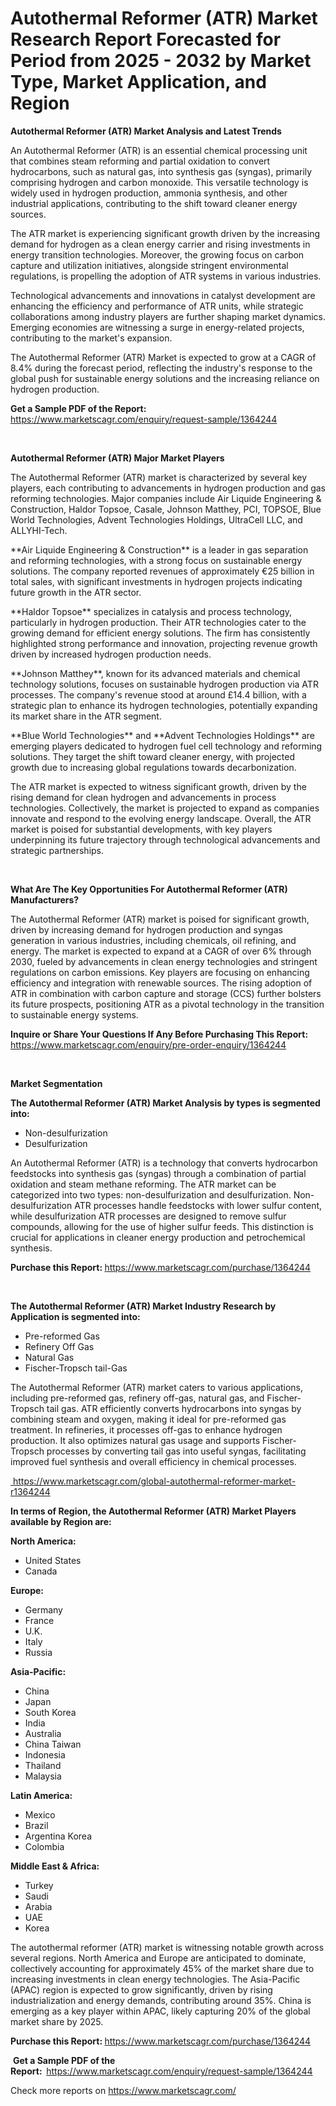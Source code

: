 <p><h1>Autothermal Reformer (ATR) Market Research Report Forecasted for Period from 2025 -  2032 by Market Type, Market Application, and Region</h1></p><p><strong>Autothermal Reformer (ATR) Market Analysis and Latest Trends</strong></p>
<p><p>An Autothermal Reformer (ATR) is an essential chemical processing unit that combines steam reforming and partial oxidation to convert hydrocarbons, such as natural gas, into synthesis gas (syngas), primarily comprising hydrogen and carbon monoxide. This versatile technology is widely used in hydrogen production, ammonia synthesis, and other industrial applications, contributing to the shift toward cleaner energy sources.</p><p>The ATR market is experiencing significant growth driven by the increasing demand for hydrogen as a clean energy carrier and rising investments in energy transition technologies. Moreover, the growing focus on carbon capture and utilization initiatives, alongside stringent environmental regulations, is propelling the adoption of ATR systems in various industries. </p><p>Technological advancements and innovations in catalyst development are enhancing the efficiency and performance of ATR units, while strategic collaborations among industry players are further shaping market dynamics. Emerging economies are witnessing a surge in energy-related projects, contributing to the market's expansion.</p><p>The Autothermal Reformer (ATR) Market is expected to grow at a CAGR of 8.4% during the forecast period, reflecting the industry's response to the global push for sustainable energy solutions and the increasing reliance on hydrogen production.</p></p>
<p><strong>Get a Sample PDF of the Report:&nbsp;</strong> <a href="https://www.marketscagr.com/enquiry/request-sample/1364244?utm_campaign=3115&utm_medium=2&utm_source=Github&utm_content=ia&utm_term=07042025&utm_id=autothermal-reformer-atr">https://www.marketscagr.com/enquiry/request-sample/1364244</a></p>
<p>&nbsp;</p>
<p><strong>Autothermal Reformer (ATR) Major Market Players</strong></p>
<p><p>The Autothermal Reformer (ATR) market is characterized by several key players, each contributing to advancements in hydrogen production and gas reforming technologies. Major companies include Air Liquide Engineering & Construction, Haldor Topsoe, Casale, Johnson Matthey, PCI, TOPSOE, Blue World Technologies, Advent Technologies Holdings, UltraCell LLC, and ALLYHI-Tech.</p><p>**Air Liquide Engineering & Construction** is a leader in gas separation and reforming technologies, with a strong focus on sustainable energy solutions. The company reported revenues of approximately €25 billion in total sales, with significant investments in hydrogen projects indicating future growth in the ATR sector.</p><p>**Haldor Topsoe** specializes in catalysis and process technology, particularly in hydrogen production. Their ATR technologies cater to the growing demand for efficient energy solutions. The firm has consistently highlighted strong performance and innovation, projecting revenue growth driven by increased hydrogen production needs.</p><p>**Johnson Matthey**, known for its advanced materials and chemical technology solutions, focuses on sustainable hydrogen production via ATR processes. The company's revenue stood at around £14.4 billion, with a strategic plan to enhance its hydrogen technologies, potentially expanding its market share in the ATR segment.</p><p>**Blue World Technologies** and **Advent Technologies Holdings** are emerging players dedicated to hydrogen fuel cell technology and reforming solutions. They target the shift toward cleaner energy, with projected growth due to increasing global regulations towards decarbonization.</p><p>The ATR market is expected to witness significant growth, driven by the rising demand for clean hydrogen and advancements in process technologies. Collectively, the market is projected to expand as companies innovate and respond to the evolving energy landscape. Overall, the ATR market is poised for substantial developments, with key players underpinning its future trajectory through technological advancements and strategic partnerships.</p></p>
<p>&nbsp;</p>
<p><strong>What Are The Key Opportunities For Autothermal Reformer (ATR) Manufacturers?</strong></p>
<p><p>The Autothermal Reformer (ATR) market is poised for significant growth, driven by increasing demand for hydrogen production and syngas generation in various industries, including chemicals, oil refining, and energy. The market is expected to expand at a CAGR of over 6% through 2030, fueled by advancements in clean energy technologies and stringent regulations on carbon emissions. Key players are focusing on enhancing efficiency and integration with renewable sources. The rising adoption of ATR in combination with carbon capture and storage (CCS) further bolsters its future prospects, positioning ATR as a pivotal technology in the transition to sustainable energy systems.</p></p>
<p><strong>Inquire or Share Your Questions If Any Before Purchasing This Report:</strong> <a href="https://www.marketscagr.com/enquiry/pre-order-enquiry/1364244?utm_campaign=3115&utm_medium=2&utm_source=Github&utm_content=ia&utm_term=07042025&utm_id=autothermal-reformer-atr">https://www.marketscagr.com/enquiry/pre-order-enquiry/1364244</a></p>
<p>&nbsp;</p>
<p><strong>Market Segmentation</strong></p>
<p><strong>The Autothermal Reformer (ATR) Market Analysis by types is segmented into:</strong></p>
<p><ul><li>Non-desulfurization</li><li>Desulfurization</li></ul></p>
<p><p>An Autothermal Reformer (ATR) is a technology that converts hydrocarbon feedstocks into synthesis gas (syngas) through a combination of partial oxidation and steam methane reforming. The ATR market can be categorized into two types: non-desulfurization and desulfurization. Non-desulfurization ATR processes handle feedstocks with lower sulfur content, while desulfurization ATR processes are designed to remove sulfur compounds, allowing for the use of higher sulfur feeds. This distinction is crucial for applications in cleaner energy production and petrochemical synthesis.</p></p>
<p><strong>Purchase this Report:&nbsp;</strong><a href="https://www.marketscagr.com/purchase/1364244?utm_campaign=3115&utm_medium=2&utm_source=Github&utm_content=ia&utm_term=07042025&utm_id=autothermal-reformer-atr">https://www.marketscagr.com/purchase/1364244</a></p>
<p>&nbsp;</p>
<p><strong>The Autothermal Reformer (ATR) Market Industry Research by Application is segmented into:</strong></p>
<p><ul><li>Pre-reformed Gas</li><li>Refinery Off Gas</li><li>Natural Gas</li><li>Fischer-Tropsch tail-Gas</li></ul></p>
<p><p>The Autothermal Reformer (ATR) market caters to various applications, including pre-reformed gas, refinery off-gas, natural gas, and Fischer-Tropsch tail gas. ATR efficiently converts hydrocarbons into syngas by combining steam and oxygen, making it ideal for pre-reformed gas treatment. In refineries, it processes off-gas to enhance hydrogen production. It also optimizes natural gas usage and supports Fischer-Tropsch processes by converting tail gas into useful syngas, facilitating improved fuel synthesis and overall efficiency in chemical processes.</p></p>
<p><a href="https://www.marketscagr.com/global-autothermal-reformer-market-r1364244?utm_campaign=3115&utm_medium=2&utm_source=Github&utm_content=ia&utm_term=07042025&utm_id=autothermal-reformer-atr">&nbsp;https://www.marketscagr.com/global-autothermal-reformer-market-r1364244</a></p>
<p><strong>In terms of Region, the Autothermal Reformer (ATR) Market Players available by Region are:</strong></p>
<p>
    <p> <strong> North America: </strong>
        <ul>
            <li>United States</li>
            <li>Canada</li>
        </ul>
        </p> 
    <p> <strong> Europe: </strong>
        <ul>
            <li>Germany</li>
            <li>France</li>
            <li>U.K.</li>
            <li>Italy</li>
            <li>Russia</li>
        </ul>
        </p> 
    <p> <strong> Asia-Pacific: </strong>
        <ul>
            <li>China</li>
            <li>Japan</li>
            <li>South Korea</li>
            <li>India</li>
            <li>Australia</li>
            <li>China Taiwan</li>
            <li>Indonesia</li>
            <li>Thailand</li>
            <li>Malaysia</li>
        </ul>
        </p> 
    <p> <strong> Latin America: </strong>
        <ul>
            <li>Mexico</li>
            <li>Brazil</li>
            <li>Argentina Korea</li>
            <li>Colombia</li>
        </ul>
        </p> 
    <p> <strong> Middle East & Africa: </strong>
        <ul>
            <li>Turkey</li>
            <li>Saudi</li>
            <li>Arabia</li>
            <li>UAE</li>
            <li>Korea</li>
        </ul>
    </p>
    </p>
<p><p>The autothermal reformer (ATR) market is witnessing notable growth across several regions. North America and Europe are anticipated to dominate, collectively accounting for approximately 45% of the market share due to increasing investments in clean energy technologies. The Asia-Pacific (APAC) region is expected to grow significantly, driven by rising industrialization and energy demands, contributing around 35%. China is emerging as a key player within APAC, likely capturing 20% of the global market share by 2025.</p></p>
<p><strong>Purchase this Report: </strong><a href="https://www.marketscagr.com/purchase/1364244?utm_campaign=3115&utm_medium=2&utm_source=Github&utm_content=ia&utm_term=07042025&utm_id=autothermal-reformer-atr">https://www.marketscagr.com/purchase/1364244</a></p>
<p>&nbsp;<strong>Get a Sample PDF of the Report:&nbsp;&nbsp;</strong><a href="https://www.marketscagr.com/enquiry/request-sample/1364244?utm_campaign=3115&utm_medium=2&utm_source=Github&utm_content=ia&utm_term=07042025&utm_id=autothermal-reformer-atr">https://www.marketscagr.com/enquiry/request-sample/1364244</a></p>
<p><strong></strong></p>
<p>Check more reports on <a href="https://www.marketscagr.com/?utm_campaign=3115&utm_medium=2&utm_source=Github&utm_content=ia&utm_term=07042025&utm_id=autothermal-reformer-atr">https://www.marketscagr.com/</a></p>